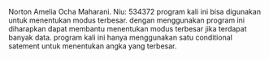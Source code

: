 Norton Amelia Ocha Maharani. Niu: 534372
program kali ini bisa digunakan untuk menentukan modus terbesar. 
dengan menggunakan program ini diharapkan dapat membantu menentukan modus terbesar jika terdapat banyak data.
program kali ini hanya menggunakan satu conditional satement untuk menentukan angka yang terbesar.
